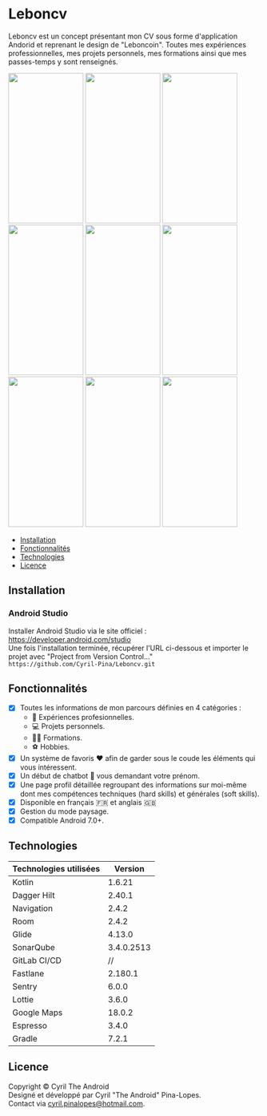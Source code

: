 # Leboncv

Leboncv est un concept présentant mon CV sous forme d'application Andorid et reprenant le design de "Leboncoin".
Toutes mes expériences professionnelles, mes projets personnels, mes formations ainsi que mes passes-temps y sont renseignés.

<img src="https://user-images.githubusercontent.com/78708458/121337807-3415a380-c91d-11eb-9c25-02d47081dc9d.jpg" width=150 height=300 /> <img src="https://user-images.githubusercontent.com/78708458/121852349-a6a4cb80-ccef-11eb-8d28-292b23638469.jpg" width=150 height=300 /> <img src="https://user-images.githubusercontent.com/78708458/121851924-0f3f7880-ccef-11eb-8142-953abc0f0e87.jpg" width=150 height=300 /> <img src="https://user-images.githubusercontent.com/78708458/121851943-1797b380-ccef-11eb-9468-7a10f5415eee.jpg" width=150 height=300 /> <img src="https://user-images.githubusercontent.com/78708458/121853020-9fca8880-ccf0-11eb-884e-7d966e9ed3e0.jpg" width=150 height=300 /> <img src="https://user-images.githubusercontent.com/78708458/121851987-21211b80-ccef-11eb-912a-2b4d855cabe2.jpg" width=150 height=300 /> <img src="https://user-images.githubusercontent.com/78708458/121852009-28e0c000-ccef-11eb-8f1b-9ded4ca860cf.jpg" width=150 height=300 /> <img src="https://user-images.githubusercontent.com/78708458/121852610-069b7200-ccf0-11eb-91bf-fc39039a18ae.gif" width=150 height=300 /> <img src="https://user-images.githubusercontent.com/78708458/121852600-026f5480-ccf0-11eb-8bfe-45c16371c4e2.gif" width=150 height=300 />


- [Installation](#Installation)
- [Fonctionnalités](#Fonctionnalités)
- [Technologies](#Technologies)
- [Licence](#Licence)

## Installation
### Android Studio

Installer Android Studio via le site officiel : https://developer.android.com/studio  
Une fois l'installation terminée, récupérer l'URL ci-dessous et importer le projet avec "Project from Version Control..."\
`https://github.com/Cyril-Pina/Leboncv.git`

## Fonctionnalités
- [x] Toutes les informations de mon parcours définies en 4 catégories : 
   - :briefcase: Expériences profesionnelles.
   - :computer: Projets personnels. 
   - :student: Formations.
   - :soccer: Hobbies.
- [x] Un système de favoris :heart: afin de garder sous le coude les éléments qui vous intéressent.
- [x] Un début de chatbot :robot: vous demandant votre prénom.
- [x] Une page profil détaillée regroupant des informations sur moi-même dont mes compétences techniques (hard skills) et générales (soft skills). 
- [x] Disponible en français :fr: et anglais :uk:
- [x] Gestion du mode paysage. 
- [x] Compatible Android 7.0+.

## Technologies

Technologies utilisées | Version
------------ | -------------
Kotlin | 1.6.21
Dagger Hilt | 2.40.1
Navigation | 2.4.2
Room | 2.4.2
Glide | 4.13.0
SonarQube | 3.4.0.2513
GitLab CI/CD | //
Fastlane | 2.180.1
Sentry | 6.0.0
Lottie | 3.6.0
Google Maps | 18.0.2
Espresso | 3.4.0
Gradle | 7.2.1

## Licence

Copyright © Cyril The Android\
Designé et développé par Cyril "The Android" Pina-Lopes.\
Contact via cyril.pinalopes@hotmail.com.
